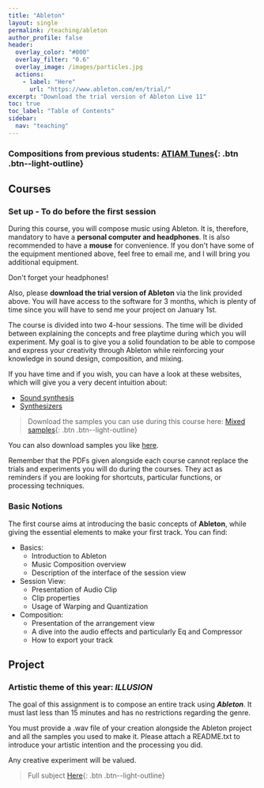 ```yaml
---
title: "Ableton"
layout: single
permalink: /teaching/ableton
author_profile: false
header:
  overlay_color: "#000"
  overlay_filter: "0.6"
  overlay_image: /images/particles.jpg
  actions:
    - label: "Here"
      url: "https://www.ableton.com/en/trial/"
excerpt: "Download the trial version of Ableton Live 11"
toc: true
toc_label: "Table of Contents"
sidebar:
  nav: "teaching"
---
```


### Compositions from previous students: [ATIAM Tunes](https://soundcloud.com/atiam-ircam/sets){: .btn .btn--light-outline}

## Courses

### Set up - To do before the first session

During this course, you will compose music using Ableton. It is, therefore, mandatory to have a **personal computer and headphones**. It is also recommended to have a **mouse** for convenience. If you don't have some of the equipment mentioned above, feel free to email me, and I will bring you additional equipment.

Don't forget your headphones!

Also, please **download the trial version of Ableton** via the link provided above. You will have access to the software for 3 months, which is plenty of time since you will have to send me your project on January 1st.

The course is divided into two 4-hour sessions. The time will be divided between explaining the concepts and free playtime during which you will experiment. My goal is to give you a solid foundation to be able to compose and express your creativity through Ableton while reinforcing your knowledge in sound design, composition, and mixing.

If you have time and if you wish, you can have a look at these websites, which will give you a very decent intuition about:
- [Sound synthesis](https://pudding.cool/2018/02/waveforms/)
- [Synthesizers](https://learningsynths.ableton.com/en/get-started) 

> Download the samples you can use during this course here: [Mixed samples](https://drive.google.com/drive/folders/17IzUHC-Wqjyklfrf5vK1NxUjYjYgdkHN?usp=sharing){: .btn .btn--light-outline}

You can also download samples you like [here](https://weraveyou.com/tech/best-free-music-samples/).

Remember that the PDFs given alongside each course cannot replace the trials and experiments you will do during the courses. They act as reminders if you are looking for shortcuts, particular functions, or processing techniques.

### Basic Notions

The first course aims at introducing the basic concepts of **Ableton**, while giving the essential elements to make your first track. You can find:
- Basics:
  - Introduction to Ableton
  - Music Composition overview
  - Description of the interface of the session view
- Session View:
  - Presentation of Audio Clip
  - Clip properties
  - Usage of Warping and Quantization
- Composition:
  - Presentation of the arrangement view
  - A dive into the audio effects and particularly Eq and Compressor
  - How to export your track

## Project

### Artistic theme of this year: _**ILLUSION**_

The goal of this assignment is to compose an entire track using _**Ableton**_. It must last less than 15 minutes and has no restrictions regarding the genre.

You must provide a .wav file of your creation alongside the Ableton project and all the samples you used to make it. Please attach a README.txt to introduce your artistic intention and the processing you did.

Any creative experiment will be valued.

> Full subject [Here](/documents/ATIAM_Ableton2022.pdf){: .btn .btn--light-outline}
